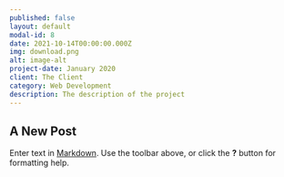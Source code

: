 ```yaml
---
published: false
layout: default
modal-id: 8
date: 2021-10-14T00:00:00.000Z
img: download.png
alt: image-alt
project-date: January 2020
client: The Client
category: Web Development
description: The description of the project
---
```

## A New Post


Enter text in [Markdown](http://daringfireball.net/projects/markdown/). Use the toolbar above, or click the **?** button for formatting help.
